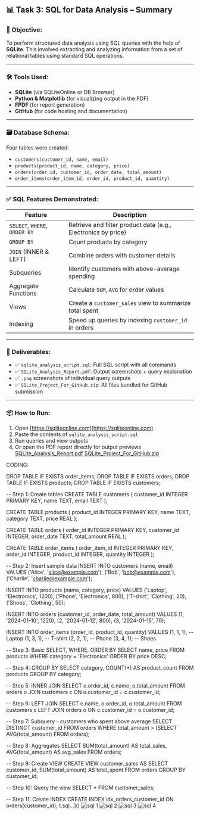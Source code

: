## 📊 Task 3: SQL for Data Analysis – Summary

### 🎯 Objective:

To perform structured data analysis using SQL queries with the help of **SQLite**. This involved extracting and analyzing information from a set of relational tables using standard SQL operations.

---

### 🛠️ Tools Used:

* **SQLite** (via SQLiteOnline or DB Browser)
* **Python & Matplotlib** (for visualizing output in the PDF)
* **FPDF** (for report generation)
* **GitHub** (for code hosting and documentation)

---

### 🗃️ Database Schema:

Four tables were created:

* `customers(customer_id, name, email)`
* `products(product_id, name, category, price)`
* `orders(order_id, customer_id, order_date, total_amount)`
* `order_items(order_item_id, order_id, product_id, quantity)`

---

### ✅ SQL Features Demonstrated:

| Feature                       | Description                                                   |
| ----------------------------- | ------------------------------------------------------------- |
| `SELECT`, `WHERE`, `ORDER BY` | Retrieve and filter product data (e.g., Electronics by price) |
| `GROUP BY`                    | Count products by category                                    |
| `JOIN` (INNER & LEFT)         | Combine orders with customer details                          |
| Subqueries                    | Identify customers with above-average spending                |
| Aggregate Functions           | Calculate `SUM`, `AVG` for order values                       |
| Views                         | Create a `customer_sales` view to summarize total spent       |
| Indexing                      | Speed up queries by indexing `customer_id` in orders          |

---

### 📄 Deliverables:

* ✅ `sqlite_analysis_script.sql`: Full SQL script with all commands
* ✅ `SQLite_Analysis_Report.pdf`: Output screenshots + query explanation
* ✅ `.png` screenshots of individual query outputs
* ✅ `SQLite_Project_For_GitHub.zip`: All files bundled for GitHub submission

---

### 📦 How to Run:

1. Open [https://sqliteonline.com](https://sqliteonline.com)
2. Paste the contents of `sqlite_analysis_script.sql`
3. Run queries and view outputs
4. Or open the PDF report directly for output previews
[SQLite_Analysis_Report.pdf](https://github.com/user-attachments/files/20508848/SQLite_Analysis_Report.pdf)
[SQLite_Project_For_GitHub.zip](https://github.com/user-attachments/files/20508855/SQLite_Project_For_GitHub.zip)


CODING:

DROP TABLE IF EXISTS order_items;
DROP TABLE IF EXISTS orders;
DROP TABLE IF EXISTS products;
DROP TABLE IF EXISTS customers;

-- Step 1: Create tables
CREATE TABLE customers (
    customer_id INTEGER PRIMARY KEY,
    name TEXT,
    email TEXT
);

CREATE TABLE products (
    product_id INTEGER PRIMARY KEY,
    name TEXT,
    category TEXT,
    price REAL
);

CREATE TABLE orders (
    order_id INTEGER PRIMARY KEY,
    customer_id INTEGER,
    order_date TEXT,
    total_amount REAL
);

CREATE TABLE order_items (
    order_item_id INTEGER PRIMARY KEY,
    order_id INTEGER,
    product_id INTEGER,
    quantity INTEGER
);

-- Step 2: Insert sample data
INSERT INTO customers (name, email) VALUES
('Alice', 'alice@example.com'),
('Bob', 'bob@example.com'),
('Charlie', 'charlie@example.com');

INSERT INTO products (name, category, price) VALUES
('Laptop', 'Electronics', 1200),
('Phone', 'Electronics', 800),
('T-shirt', 'Clothing', 20),
('Shoes', 'Clothing', 50);

INSERT INTO orders (customer_id, order_date, total_amount) VALUES
(1, '2024-01-10', 1220),
(2, '2024-01-12', 800),
(3, '2024-01-15', 70);

INSERT INTO order_items (order_id, product_id, quantity) VALUES
(1, 1, 1),  -- Laptop
(1, 3, 1),  -- T-shirt
(2, 2, 1),  -- Phone
(3, 4, 1);  -- Shoes

-- Step 3: Basic SELECT, WHERE, ORDER BY
SELECT name, price
FROM products
WHERE category = 'Electronics'
ORDER BY price DESC;

-- Step 4: GROUP BY
SELECT category, COUNT(*) AS product_count
FROM products
GROUP BY category;

-- Step 5: INNER JOIN
SELECT o.order_id, c.name, o.total_amount
FROM orders o
JOIN customers c ON o.customer_id = c.customer_id;

-- Step 6: LEFT JOIN
SELECT c.name, o.order_id, o.total_amount
FROM customers c
LEFT JOIN orders o ON c.customer_id = o.customer_id;

-- Step 7: Subquery - customers who spent above average
SELECT DISTINCT customer_id
FROM orders
WHERE total_amount > (SELECT AVG(total_amount) FROM orders);

-- Step 8: Aggregates
SELECT SUM(total_amount) AS total_sales, AVG(total_amount) AS avg_sales
FROM orders;

-- Step 9: Create VIEW
CREATE VIEW customer_sales AS
SELECT customer_id, SUM(total_amount) AS total_spent
FROM orders
GROUP BY customer_id;

-- Step 10: Query the view
SELECT * FROM customer_sales;

-- Step 11: Create INDEX
CREATE INDEX idx_orders_customer_id ON orders(customer_id);
t.sql…]()
![sql 1](https://github.com/user-attachments/assets/51ae3e55-cf37-445a-a002-8bbcb649b81d)
![sql 2](https://github.com/user-attachments/assets/7a75318d-a28a-45c4-937b-f5662e234ada)
![sql 3](https://github.com/user-attachments/assets/fe747a0c-2eb9-47ac-b625-819d89456fdd)
![sql 4](https://github.com/user-attachments/assets/542d3212-0f54-4eca-afff-8292a3f1ac45)

